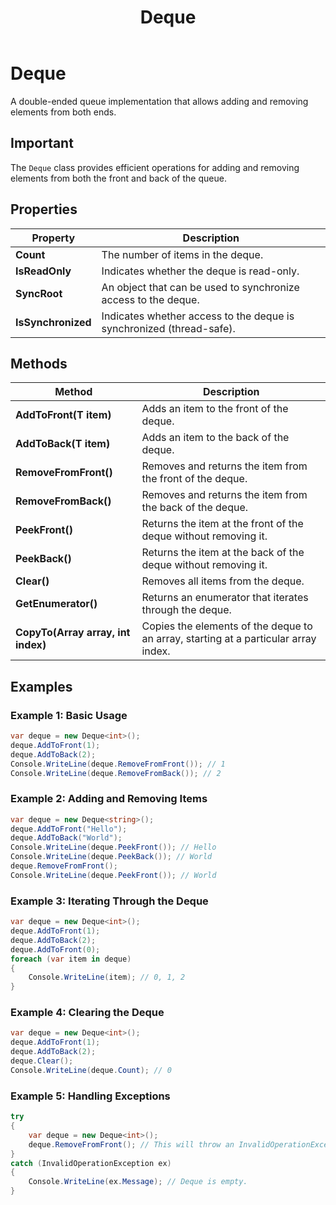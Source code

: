 ﻿---
layout: default
title: Deque 
nav_order: 4
---
# Deque
A double-ended queue implementation that allows adding and removing elements from both ends.

## Important
The `Deque` class provides efficient operations for adding and removing elements from both the front and back of the queue.

## Properties

| Property | Description |
|----------|-------------|
| **Count** | The number of items in the deque. |
| **IsReadOnly** | Indicates whether the deque is read-only. |
| **SyncRoot** | An object that can be used to synchronize access to the deque. |
| **IsSynchronized** | Indicates whether access to the deque is synchronized (thread-safe). |

## Methods

| Method | Description |
|--------|-------------|
| **AddToFront(T item)** | Adds an item to the front of the deque. |
| **AddToBack(T item)** | Adds an item to the back of the deque. |
| **RemoveFromFront()** | Removes and returns the item from the front of the deque. |
| **RemoveFromBack()** | Removes and returns the item from the back of the deque. |
| **PeekFront()** | Returns the item at the front of the deque without removing it. |
| **PeekBack()** | Returns the item at the back of the deque without removing it. |
| **Clear()** | Removes all items from the deque. |
| **GetEnumerator()** | Returns an enumerator that iterates through the deque. |
| **CopyTo(Array array, int index)** | Copies the elements of the deque to an array, starting at a particular array index. |

## Examples

### Example 1: Basic Usage
```csharp
var deque = new Deque<int>();
deque.AddToFront(1);
deque.AddToBack(2);
Console.WriteLine(deque.RemoveFromFront()); // 1
Console.WriteLine(deque.RemoveFromBack()); // 2
```

### Example 2: Adding and Removing Items
```csharp
var deque = new Deque<string>();
deque.AddToFront("Hello");
deque.AddToBack("World");
Console.WriteLine(deque.PeekFront()); // Hello
Console.WriteLine(deque.PeekBack()); // World
deque.RemoveFromFront();
Console.WriteLine(deque.PeekFront()); // World
```

### Example 3: Iterating Through the Deque
```csharp
var deque = new Deque<int>();
deque.AddToFront(1);
deque.AddToBack(2);
deque.AddToFront(0);
foreach (var item in deque)
{
    Console.WriteLine(item); // 0, 1, 2
}
```

### Example 4: Clearing the Deque
```csharp
var deque = new Deque<int>();
deque.AddToFront(1);
deque.AddToBack(2);
deque.Clear();
Console.WriteLine(deque.Count); // 0
```

### Example 5: Handling Exceptions
```csharp
try
{
    var deque = new Deque<int>();
    deque.RemoveFromFront(); // This will throw an InvalidOperationException
}
catch (InvalidOperationException ex)
{
    Console.WriteLine(ex.Message); // Deque is empty.
}
```




